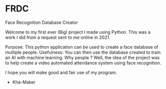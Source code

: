 # FRDC
Face Recognition Database Creator

Welcome to my first ever (Big) project I made using Python.
This was a work I did from a request sent to me online in 2021.

Purpose: This python application can be used to create a face database of multiple people.
Usefulness: You can then use the database created to train an AI with machine learning.
Why people ?
Well, the idea of the project was to help create a video automated attendance system using face recognition.

I hope you will make good and fair use of my program.

- Kha-Maker
